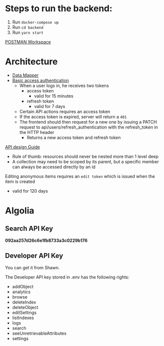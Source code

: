 # Steps to run the backend:

1. Run `docker-compose up`
2. Run `cd backend`
3. Run `yarn start`

[POSTMAN Workspace](https://app.getpostman.com/join-team?invite_code=ab3e3a87fb0801eb4f46552d112a4d1b)

# Architecture

- [Data Mapper](https://github.com/typeorm/typeorm/blob/master/docs/active-record-data-mapper.md)
- [Basic access authentication](https://en.wikipedia.org/wiki/Basic_access_authentication)
  - When a user logs in, he receives two tokens
    - access token
      - valid for 15 minutes
    - refresh token
      - valid for 7 days
  - Certain API actions requires an access token
  - If the access token is expired, server will return a `401`
  - The frontend should then request for a new one by issuing a PATCH request to api/users/refresh_authentication with the refresh_token in the HTTP header
    - Returns a new access token and refresh token

[API design Guide](http://weblog.jamisbuck.org/2007/2/5/nesting-resources)

- Rule of thumb: resources should never be nested more than 1 level deep
- A collection may need to be scoped by its parent, but a specific member can always be accessed directly by an id

Editing anonymous items requires an `edit token` which is issued when the item is created

- valid for 120 days

# Algolia

## Search API Key

**092aa257d26c6e1fb8733a3c0229b176**

## Developer API Key

You can get it from Shawn.

The Developer API key stored in .env has the following rights:

- addObject
- analytics
- browse
- deleteIndex
- deleteObject
- editSettings
- listIndexes
- logs
- search
- seeUnretrievableAttributes
- settings
